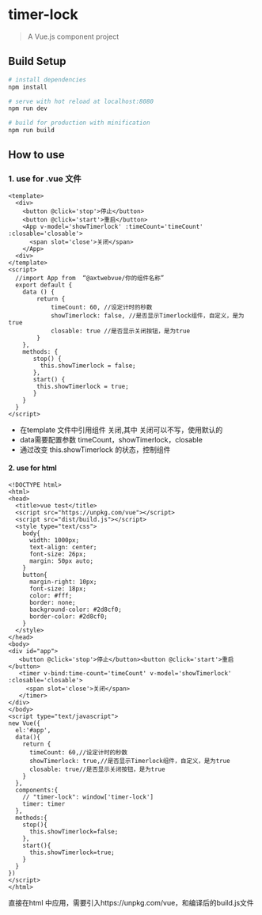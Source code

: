 # timer-lock

> A Vue.js component project

## Build Setup

``` bash
# install dependencies
npm install

# serve with hot reload at localhost:8080
npm run dev

# build for production with minification
npm run build
```
##  How to use

### 1. use for .vue 文件

```
<template>
  <div> 
    <button @click='stop'>停止</button>
    <button @click='start'>重启</button>
    <App v-model='showTimerlock' :timeCount='timeCount'  :closable='closable'>
      <span slot='close'>关闭</span>
    </App>
  <div>
</template>
<script>
  //import App from  “@axtwebvue/你的组件名称”
  export default {
    data () {
        return {
            timeCount: 60, //设定计时的秒数
            showTimerlock: false, //是否显示Timerlock组件，自定义，是为true
            closable: true //是否显示关闭按钮，是为true
        }
    },
    methods: {
       stop() {
         this.showTimerlock = false;
       },
       start() {
        this.showTimerlock = true;
       }
    }
  }
</script>
```
*   在template 文件中引用组件 <App :timeCount='timeCount' v-model='showTimerlock' :closable='closable'><span slot='close'>关闭</span></App>,其中 <span slot='close'>关闭</span>可以不写，使用默认的
*   data需要配置参数 timeCount，showTimerlock，closable 
*   通过改变 this.showTimerlock 的状态，控制组件

#### 2. use for html

```
<!DOCTYPE html>
<html>
<head>
  <title>vue test</title>
  <script src="https://unpkg.com/vue"></script>
  <script src="dist/build.js"></script>
  <style type="text/css">
    body{
      width: 1000px;
      text-align: center;
      font-size: 26px;
      margin: 50px auto;
    }
    button{
      margin-right: 10px;
      font-size: 18px;
      color: #fff;
      border: none;
      background-color: #2d8cf0;
      border-color: #2d8cf0;
    }
  </style>
</head>
<body>
<div id="app">
   <button @click='stop'>停止</button><button @click='start'>重启</button>
   <timer v-bind:time-count='timeCount' v-model='showTimerlock' :closable='closable'>
     <span slot='close'>关闭</span>
   </timer>
</div>
</body>
<script type="text/javascript">
new Vue({
  el:'#app',
  data(){
    return {
      timeCount: 60,//设定计时的秒数
      showTimerlock: true,//是否显示Timerlock组件，自定义，是为true
      closable: true//是否显示关闭按钮，是为true
    }
  },
  components:{
    // "timer-lock": window['timer-lock']
    timer: timer
  },
  methods:{
    stop(){
      this.showTimerlock=false;
    },
    start(){
      this.showTimerlock=true;
    }
  }
})
</script>
</html>
```
直接在html 中应用，需要引入https://unpkg.com/vue，和编译后的build.js文件


